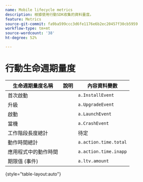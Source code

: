 ```yaml
---
name: Mobile lifecycle metrics
description: 根據使用行動SDK收集的資料量度。
feature: Metrics
source-git-commit: fa9ba599ccc3d6fe1176e6b2ec20457f30cb5959
workflow-type: tm+mt
source-wordcount: '38'
ht-degree: 52%

---
```


# 行動生命週期量度

| 生命週期量度名稱 | 說明 | 內容資料變數 |
| --- | --- | --- |
| 首次啟動 | | `a.InstallEvent` |
| 升級 | | `a.UpgradeEvent` |
| 啟動 | | `a.LaunchEvent` |
| 當機 | | `a.CrashEvent` |
| 工作階段長度總計 | | 待定 |
| 動作時間總計 | | `a.action.time.total` |
| 應用程式中的動作時間 | | `a.action.time.inapp` |
| 期限值 (事件) | | `a.ltv.amount` |

{style="table-layout:auto"}
